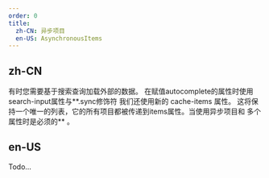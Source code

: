 ```yaml
---
order: 0
title:
  zh-CN: 异步项目
  en-US: AsynchronousItems
---
```


## zh-CN

有时您需要基于搜索查询加载外部的数据。 在赋值autocomplete的属性时使用search-input属性与**.sync修饰符 我们还使用新的 cache-items 属性。 这将保持一个唯一的列表，它的所有项目都被传递到items属性。当使用异步项目和 多个 属性时是必须的** 。

## en-US

Todo...

